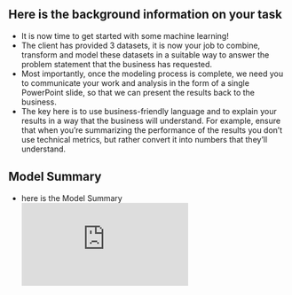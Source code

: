 ## Here is the background information on your task

*  It is now time to get started with some machine learning!
*  The client has provided 3 datasets, it is now your job to combine, transform and model these datasets in a suitable way to answer the problem statement that the business has requested.
*  Most importantly, once the modeling process is complete, we need you to communicate your work and analysis in the form of a single PowerPoint slide, so that we can present the results back to the business.
* The key here is to use business-friendly language and to explain your results in a way that the business will understand. For example, ensure that when you’re summarizing the performance of the results you don’t use technical metrics, but rather convert it into numbers that they’ll understand. 


## Model Summary
* here is the Model Summary ![](https://github.com/Swam80/Cognizant_AI_Internship_Forage/blob/main/Task%203/Model%20Summary.pdf)
